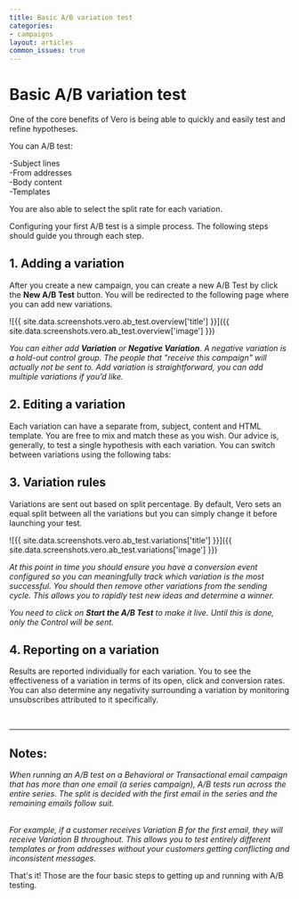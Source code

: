 ```yaml
---
title: Basic A/B variation test
categories:
- campaigns
layout: articles
common_issues: true
---
```


# Basic A/B variation test
    
One of the core benefits of Vero is being able to quickly and easily test and refine hypotheses. 

You can A/B test:

-Subject lines<br>
-From addresses<br>
-Body content<br>
-Templates<br>

You are also able to select the split rate for each variation.

Configuring your first A/B test is a simple process. The following steps should guide you through each step.

## 1. Adding a variation

After you create a new campaign, you can create a new A/B Test by click the **New A/B Test** button.
You will be redirected to the following page where you can add new variations.

![{{ site.data.screenshots.vero.ab_test.overview['title'] }}]({{ site.data.screenshots.vero.ab_test.overview['image'] }})

*You can either add **Variation** or **Negative Variation**. A negative variation is a hold-out control group. The people that "receive this campaign" will actually not be sent to. Add variation is straightforward, you can add multiple variations if you’d like.*

## 2. Editing a variation

Each variation can have a separate from, subject, content and HTML template. You are free to mix and match these as you wish. Our advice is, generally, to test a single hypothesis with each variation. You can switch between variations using the following tabs:

## 3. Variation rules

Variations are sent out based on split percentage. By default, Vero sets an equal split between all the variations but you can simply change it before launching your test.

![{{ site.data.screenshots.vero.ab_test.variations['title'] }}]({{ site.data.screenshots.vero.ab_test.variations['image'] }})

*At this point in time you should ensure you have a conversion event configured so you can meaningfully track which variation is the most successful. You should then remove other variations from the sending cycle.
This allows you to rapidly test new ideas and determine a winner.*

*You need to click on **Start the A/B Test** to make it live. Until this is done, only the Control will be sent.*

## 4. Reporting on a variation

Results are reported individually for each variation. You to see the effectiveness of a variation in terms of its open, click and conversion rates. You can also determine any negativity surrounding a variation by monitoring unsubscribes attributed to it specifically.

<br>

-----

## Notes:

*When running an A/B test on a Behavioral or Transactional email campaign that has more than one email (a series campaign), A/B tests run across the entire series. The split is decided with the first email in the series and the remaining emails follow suit.*
<br><br>

*For example, if a customer receives Variation B for the first email, they will receive Variation B throughout. This allows you to test entirely different templates or from addresses without your customers getting conflicting and inconsistent messages.*


That's it! Those are the four basic steps to getting up and running with A/B testing.